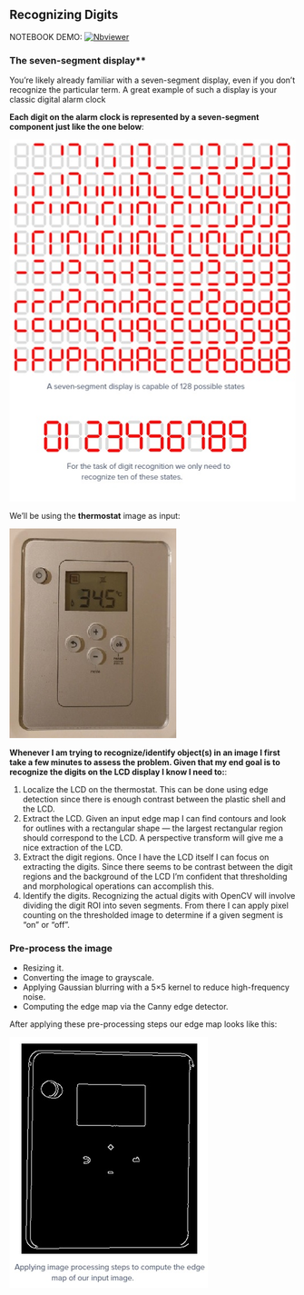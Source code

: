 ## Recognizing Digits 

NOTEBOOK DEMO:  [![Nbviewer](https://github.com/jupyter/design/blob/master/logos/Badges/nbviewer_badge.svg)](https://nbviewer.jupyter.org/github/shejz/OCR/blob/main/Recognizing%20digits%20with%20OpenCV/recognize_digits.ipynb)

### The seven-segment display**
You’re likely already familiar with a seven-segment display, even if you don’t recognize the particular term. A great example of such a display is your classic digital alarm clock

**Each digit on the alarm clock is represented by a seven-segment component just like the one below**:

![](https://github.com/shejz/OCR/blob/main/Recognizing%20digits%20with%20OpenCV/seven-segment.jpg)


We’ll be using the **thermostat** image as input:

![](https://github.com/shejz/OCR/blob/main/Recognizing%20digits%20with%20OpenCV/thermostat.jpg)

**Whenever I am trying to recognize/identify object(s) in an image I first take a few minutes to assess the problem. Given that my end goal is to recognize the digits on the LCD display I know I need to:**:
1. Localize the LCD on the thermostat. This can be done using edge detection since there is enough contrast between the plastic shell and the LCD.
2. Extract the LCD. Given an input edge map I can find contours and look for outlines with a rectangular shape — the largest rectangular region should correspond to the LCD. A perspective transform will give me a nice extraction of the LCD.
3. Extract the digit regions. Once I have the LCD itself I can focus on extracting the digits. Since there seems to be contrast between the digit regions and the background of the LCD I’m confident that thresholding and morphological operations can accomplish this.
4. Identify the digits. Recognizing the actual digits with OpenCV will involve dividing the digit ROI into seven segments. From there I can apply pixel counting on the thresholded image to determine if a given segment is “on” or “off”.

### Pre-process the image

- Resizing it.
- Converting the image to grayscale.
- Applying Gaussian blurring with a 5×5 kernel to reduce high-frequency noise.
- Computing the edge map via the Canny edge detector.

After applying these pre-processing steps our edge map looks like this:

![](https://github.com/shejz/OCR/blob/main/Recognizing%20digits%20with%20OpenCV/grayscale.jpg)

